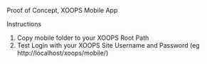 Proof of Concept, XOOPS Mobile App

Instructions
1. Copy mobile folder to your XOOPS Root Path
2. Test Login with your XOOPS Site Username and Password (eg http://localhost/xoops/mobile/)
